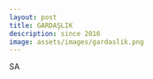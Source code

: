 ```yaml
---
layout: post
title: GARDAŞLIK
description: since 2016
image: assets/images/gardaslik.png
---
```


SA
